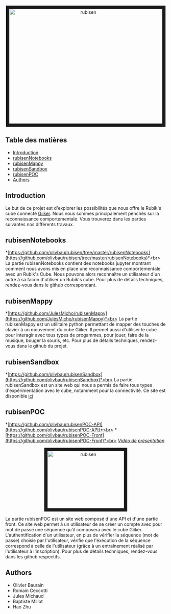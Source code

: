 <p align="center">
 <a href="http://www.youtube.com/watch?feature=player_embedded&v=SgNfrJ4Pey4" target="_blank">
  <img src="http://img.youtube.com/vi/SgNfrJ4Pey4/0.jpg" alt="rubisen" width="480" height="360" border="10" />
 </a>
</p>

## Table des matières
- [Introduction](#Introduction)
- [rubisenNotebooks](#rubisenNotebooks)
- [rubisenMappy](#rubisenMappy)
- [rubisenSandbox](#rubisenSandbox)
- [rubisenPOC](#rubisenPOC)
- [Authors](#Authors)


## Introduction

Le but de ce projet est d'explorer les possibilités que nous offre le Rubik's cube connecté [Giiker](http://giiker.cn/). Nous nous sommes principalement penchés sur la reconnaissance comportementale. Vous trouverez dans les parties suivantes nos différents travaux.

## rubisenNotebooks

*[https://github.com/olivbau/rubisen/tree/master/rubisenNotebooks](https://github.com/olivbau/rubisen/tree/master/rubisenNotebooks)*<br>
La partie rubisenNotebooks contient des notebooks jupyter montrant comment nous avons mis en place une reconnaissance comportementale avec un Rubik's Cube. Nous pouvons alors reconnaître un utilisateur d'un autre à sa facon d'utiliser un Rubik's cube. Pour plus de détails techniques, rendez-vous dans le github correspondant.

## rubisenMappy

*[https://github.com/JulesMicho/rubisenMappy](https://github.com/JulesMicho/rubisenMappy)*<br>
La partie rubisenMappy est un utilitaire python permettant de mapper des touches de clavier à un mouvement du cube Giiker. Il permet aussi d'utiliser le cube pour interagir avec tous types de progammes, pour jouer, faire de la musique, bouger la souris, etc. Pour plus de détails techniques, rendez-vous dans le github du projet.

## rubisenSandbox

*[https://github.com/olivbau/rubisenSandbox](https://github.com/olivbau/rubisenSandbox)*<br>
La partie rubisenSandbox est un site web qui nous a permis de faire tous types d'expérimentation avec le cube, notamment pour la connectivité. Ce site est disponible [ici](https://olivbau.github.io/rubisenSandbox/#/)

## rubisenPOC

*[https://github.com/olivbau/rubisenPOC-API](https://github.com/olivbau/rubisenPOC-API)*<br>
*[https://github.com/olivbau/rubisenPOC-Front](https://github.com/olivbau/rubisenPOC-Front)*<br>
*[Vidéo de présentation](https://youtu.be/8QRXt5uRwvI)*<br>
<p align="center">
 <a href="http://www.youtube.com/watch?feature=player_embedded&v=8QRXt5uRwvI" target="_blank">
  <img src="http://img.youtube.com/vi/8QRXt5uRwvI/0.jpg" alt="rubisen" width="240" height="180" border="10" />
 </a>
</p>
La partie rubisenPOC est un site web composé d'une API et d'une partie front. Ce site web permet à un utilisateur de se créer un compte avec pour mot de passe une séquence qu'il composera avec le cube Giiker. L'authentification d'un utilisateur, en plus de vérifier la séquence (mot de passe) choisie par l'utilisateur, vérifie que l'éxécution de la séquence correspond à celle de l'utilisateur (grâce à un entraînement réalisé par l'utilisateur à l'inscription). Pour plus de détails techniques, rendez-vous dans les github respectifs.

## Authors

* Olivier Baurain
* Romain Ceccotti
* Jules Michaud
* Baptiste Millot
* Hao Zhu
